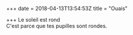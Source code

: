 +++
date = 2018-04-13T13:54:53Z
title = "Ouais"

+++ 
Le soleil est rond   
C'est parce que tes pupilles sont rondes.